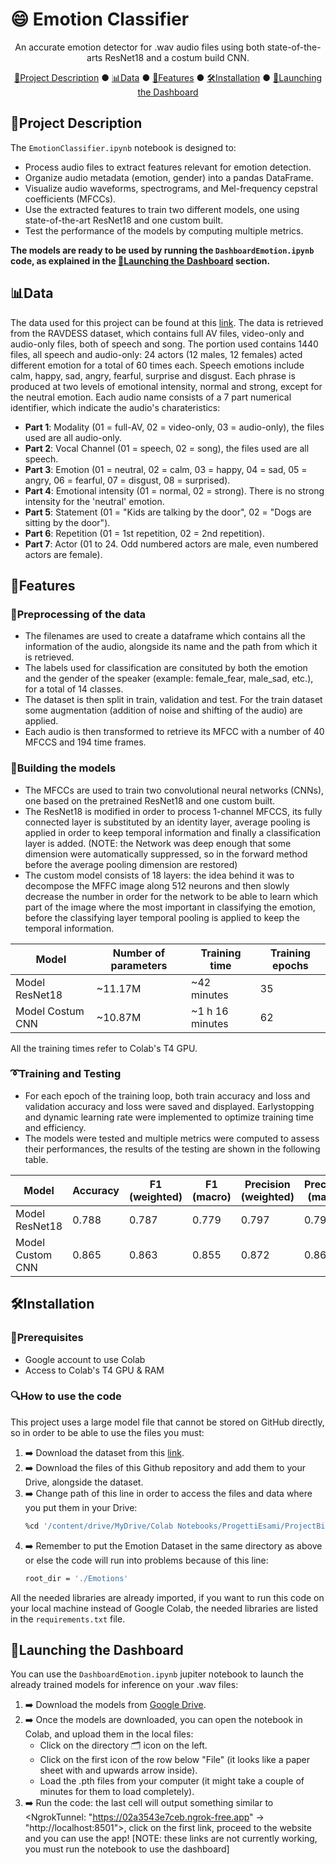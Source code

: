 # 😄 Emotion Classifier

<div align="center">
An accurate emotion detector for .wav audio files using both state-of-the-arts ResNet18 and a costum build CNN.

[🧾Project Description](#project-description) ● [📊Data](#data) ● [🧩Features](#features) ● [🛠️Installation](#installation) ● [🚀Launching the Dashboard](#launching-the-dashboard)

</div>

## 🧾Project Description

The `EmotionClassifier.ipynb` notebook is designed to:
- Process audio files to extract features relevant for emotion detection.
- Organize audio metadata (emotion, gender) into a pandas DataFrame.
- Visualize audio waveforms, spectrograms, and Mel-frequency cepstral coefficients (MFCCs).
- Use the extracted features to train two different models, one using state-of-the-art ResNet18 and one custom built.
- Test the performance of the models by computing multiple metrics.

**The models are ready to be used by running the `DashboardEmotion.ipynb` code, as explained in the [🚀Launching the Dashboard](#dashboard) section.**

## 📊Data

The data used for this project can be found at this [link](https://www.kaggle.com/datasets/uwrfkaggler/ravdess-emotional-speech-audio).
The data is retrieved from the RAVDESS dataset, which contains full AV files, video-only and audio-only files, both of speech and song. The portion used contains 1440 files, all speech and audio-only: 24 actors (12 males, 12 females) acted different emotion for a total of 60 times each. Speech emotions include calm, happy, sad, angry, fearful, surprise and disgust. Each phrase is produced at two levels of emotional intensity, normal and strong, except for the neutral emotion.
Each audio name consists of a 7 part numerical identifier, which indicate the audio's charateristics:
- **Part 1**: Modality (01 = full-AV, 02 = video-only, 03 = audio-only), the files used are all audio-only.
- **Part 2**: Vocal Channel (01 = speech, 02 = song), the files used are all speech.
- **Part 3**: Emotion (01 = neutral, 02 = calm, 03 = happy, 04 = sad, 05 = angry, 06 = fearful, 07 = disgust, 08 = surprised).
- **Part 4**: Emotional intensity (01 = normal, 02 = strong). There is no strong intensity for the 'neutral' emotion.
- **Part 5**: Statement (01 = "Kids are talking by the door", 02 = "Dogs are sitting by the door").
- **Part 6**: Repetition (01 = 1st repetition, 02 = 2nd repetition).
- **Part 7**: Actor (01 to 24. Odd numbered actors are male, even numbered actors are female).

## 🧩Features

### 🔧Preprocessing of the data
- The filenames are used to create a dataframe which contains all the information of the audio, alongside its name and the path from which it is retrieved.
- The labels used for classification are consituted by both the emotion and the gender of the speaker (example: female_fear, male_sad, etc.), for a total of 14 classes.
- The dataset is then split in train, validation and test. For the train dataset some augmentation (addition of noise and shifting of the audio) are applied.
- Each audio is then transformed to retrieve its MFCC with a number of 40 MFCCS and 194 time frames.
### 🔨Building the models
- The MFCCs are used to train two convolutional neural networks (CNNs), one based on the pretrained ResNet18 and one custom built.
- The ResNet18 is modified in order to process 1-channel MFCCS, its fully connected layer is substituted by an identity layer, average pooling is applied in order to keep temporal information and finally a classification layer is added. (NOTE: the Network was deep enough that some dimension were automatically suppressed, so in the forward method before the average pooling dimension are restored)
- The custom model consists of 18 layers: the idea behind it was to decompose the MFFC image along 512 neurons and then slowly decrease the number in order for the network to be able to learn which part of the image where the most important in classifying the emotion, before the classifying layer temporal pooling is applied to keep the temporal information.

| Model | Number of parameters | Training time | Training epochs |
|-------|----------------------|---------------|-----------------|
| Model ResNet18 | ~11.17M | ~42 minutes | 35 |
| Model Costum CNN | ~10.87M | ~1 h 16 minutes | 62 |

All the training times refer to Colab's T4 GPU.

### ➰Training and Testing 
- For each epoch of the training loop, both train accuracy and loss and validation accuracy and loss were saved and displayed. Earlystopping and dynamic learning rate were implemented to optimize training time and efficiency.
- The models were tested and multiple metrics were computed to assess their performances, the results of the testing are shown in the following table. 

|  Model   | Accuracy | F1 (weighted) | F1 (macro) | Precision (weighted) | Precision (macro) | Recall (weighted) | Recall (macro) |
|----------|----------|---------------|------------|----------------------|-------------------|-------------------|----------------|
| Model ResNet18 | 0.788 | 0.787 | 0.779 | 0.797 | 0.792 | 0.788 | 0.779 |
| Model Custom CNN | 0.865 | 0.863 | 0.855 | 0.872 | 0.865 | 0.865 | 0.856 | 

## 🛠️Installation

### 📝Prerequisites

- Google account to use Colab
- Access to Colab's T4 GPU & RAM

### 🔍How to use the code

This project uses a large model file that cannot be stored on GitHub directly, so in order to be able to use the files you must:

1. ➡️ Download the dataset from this [link](https://www.kaggle.com/datasets/uwrfkaggler/ravdess-emotional-speech-audio).
2. ➡️ Download the files of this Github repository and add them to your Drive, alongside the dataset.
3. ➡️ Change path of this line in order to access the files and data where you put them in your Drive:
   ```bash
   %cd '/content/drive/MyDrive/Colab Notebooks/ProgettiEsami/ProjectBigImaging'
   ```
4. ➡️ Remember to put the Emotion Dataset in the same directory as above or else the code will run into problems because of this line:
   ```bash
   root_dir = './Emotions'
   ```
All the needed libraries are already imported, if you want to run this code on your local machine instead of Google Colab, the needed libraries are listed in the `requirements.txt` file.

## 🚀Launching the Dashboard

You can use the `DashboardEmotion.ipynb` jupiter notebook to launch the already trained models for inference on your .wav files:
1. ➡️ Download the models from [Google Drive](https://drive.google.com/drive/folders/1ymERLsYVAziu0meQ8aY08ukcASVVTvTR?usp=sharing).
2. ➡️ Once the models are downloaded, you can open the notebook in Colab, and upload them in the local files:
   - Click on the directory 🗂️ icon on the left.
   - Click on the first icon of the row below "File" (it looks like a paper sheet with and upwards arrow inside).
   - Load the .pth files from your computer (it might take a couple of minutes for them to load completely).
3. ➡️ Run the code: the last cell will output something similar to <NgrokTunnel: "https://02a3543e7ceb.ngrok-free.app" -> "http://localhost:8501">, click on the first link, proceed to the website and you can use the app! \[NOTE: these links are not currently working, you must run the notebook to use the dashboard]


